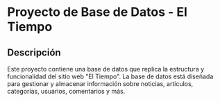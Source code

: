 # Proyecto de Base de Datos - El Tiempo

## Descripción

Este proyecto contiene una base de datos que replica la estructura y funcionalidad del sitio web "El Tiempo". La base de datos está diseñada para gestionar y almacenar información sobre noticias, artículos, categorías, usuarios, comentarios y más.

